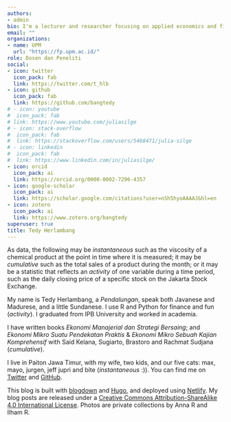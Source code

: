 ```yaml
---
authors:
- admin
bio: I'm a lecturer and researcher focusing on applied economics and financial econometrics.
email: ""
organizations:
- name: UPM
  url: "https://fp.upm.ac.id/"
role: Dosen dan Peneliti
social:
- icon: twitter
  icon_pack: fab
  link: https://twitter.com/t_hlb
- icon: github
  icon_pack: fab
  link: https://github.com/bangtedy
# - icon: youtube
#  icon_pack: fab
# link: https://www.youtube.com/juliasilge
# - icon: stack-overflow
#  icon_pack: fab
#  link: https://stackoverflow.com/users/5468471/julia-silge
# - icon: linkedin
#  icon_pack: fab
#  link: https://www.linkedin.com/in/juliasilge/
- icon: orcid
  icon_pack: ai
  link: https://orcid.org/0000-0002-7296-4357
- icon: google-scholar
  icon_pack: ai
  link: https://scholar.google.com/citations?user=nSh5hyoAAAAJ&hl=en
- icon: zotero
  icon_pack: ai
  link: https://www.zotero.org/bangtedy
superuser: true
title: Tedy Herlambang
---
```

As data, the following may be *instantaneous* such as the viscosity of a chemical product at the
point in time where it is measured; it may be *cumulative* such as the total sales of a product during the month; or it may be a statistic that reflects an *activity* of one variable during a time period, such as the daily closing price of a specific stock on the Jakarta Stock Exchange.

My name is Tedy Herlambang, a *Pendalungan*, speak both Javanese and Madurese, and a little Sundanese. I use R and Python for finance and fun (*activity*). I graduated from IPB University and worked in academia. 

I have written books _Ekonomi Manajerial dan Strategi Bersaing_; and _Ekonomi Mikro Suatu Pendekatan Praktis_ & _Ekonomi Mikro Sebuah Kajian Komprehensif_ with Said Kelana, Sugiarto, Brastoro and Rachmat Sudjana (*cumulative*). 

I live in Paiton Jawa Timur, with my wife, two kids, and our five cats: max, mayo, jurgen, jeff jupri and bite (*instantaneous* :)). You can find me on [Twitter](https://twitter.com/t_hlb) and [GitHub](https://github.com/bangtedy). 

This blog is built with [blogdown](https://github.com/rstudio/blogdown) and [Hugo](https://gohugo.io/), and deployed using [Netlify](https://www.netlify.com/). My blog posts are released under a [Creative Commons Attribution-ShareAlike 4.0 International License](https://creativecommons.org/licenses/by-sa/4.0/). Photos are private collections by Anna R and Ilham R.

